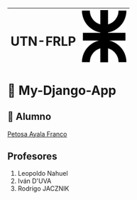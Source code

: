 | <h1>UTN-FRLP</h1>| <img src="./logo.png" alt="Logo del Proyecto" width="100"> |
|-------------------------|----------------------------------|

# 📌 My-Django-App

## 👥 Alumno  
[Petosa Ayala Franco](https://www.linkedin.com/in/franco-petosa-ayala-48b8b9206/)  

## Profesores
1. Leopoldo Nahuel
2. Iván D'UVA
3. Rodrigo JACZNIK